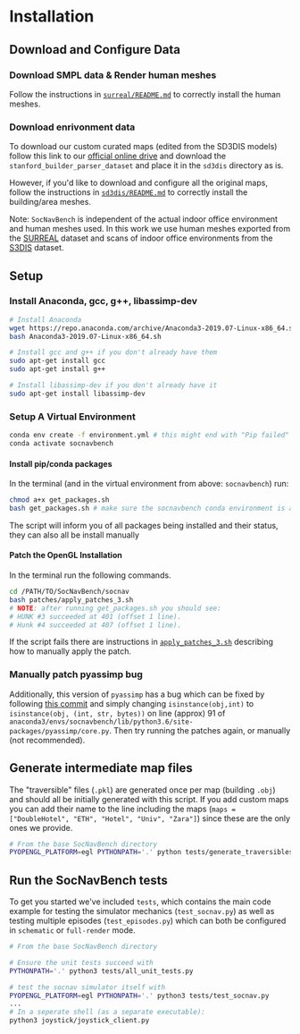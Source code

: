 # Installation

## Download and Configure Data

### Download SMPL data & Render human meshes
Follow the instructions in [`surreal/README.md`](surreal/README.md) to correctly install the human meshes.

### Download enrivonment data
To download our custom curated maps (edited from the SD3DIS models) follow this link to our [official online drive](https://drive.google.com/drive/folders/1LAySlmE9dwrTghnL3Y5gE62K5cDJkPm1?usp=sharing) and download the `stanford_builder_parser_dataset` and place it in the `sd3dis` directory as is. 

However, if you'd like to download and configure all the original maps, follow the instructions in [`sd3dis/README.md`](sd3dis/README.md) to correctly install the building/area meshes. 

Note: `SocNavBench` is independent of the actual indoor office environment and human meshes used. In this work we use human meshes exported from the [SURREAL](https://www.di.ens.fr/willow/research/surreal/data/) dataset and scans of indoor office environments from the [S3DIS](http://buildingparser.stanford.edu/dataset.html) dataset.

## Setup
### Install Anaconda, gcc, g++, libassimp-dev
```bash
# Install Anaconda
wget https://repo.anaconda.com/archive/Anaconda3-2019.07-Linux-x86_64.sh
bash Anaconda3-2019.07-Linux-x86_64.sh

# Install gcc and g++ if you don't already have them
sudo apt-get install gcc
sudo apt-get install g++

# Install libassimp-dev if you don't already have it
sudo apt-get install libassimp-dev
```

### Setup A Virtual Environment
```bash
conda env create -f environment.yml # this might end with "Pip failed" which is fine
conda activate socnavbench
```

#### Install pip/conda packages
In the terminal (and in the virtual environment from above: `socnavbench`) run:
```bash
chmod a+x get_packages.sh
bash get_packages.sh # make sure the socnavbench conda environment is active!
```
The script will inform you of all packages being installed and their status, they can also all be install manually


#### Patch the OpenGL Installation
In the terminal run the following commands.
```bash
cd /PATH/TO/SocNavBench/socnav
bash patches/apply_patches_3.sh
# NOTE: after running get_packages.sh you should see:
# HUNK #3 succeeded at 401 (offset 1 line).
# Hunk #4 succeeded at 407 (offset 1 line).
```
If the script fails there are instructions in [`apply_patches_3.sh`](socnav/patches/apply_patches_3.sh) describing how to manually apply the patch. 

### Manually patch pyassimp bug
Additionally, this version of `pyassimp` has a bug which can be fixed by following [this commit](https://github.com/assimp/assimp/commit/b6d3cbcb61f4cc4c42678d5f183351f95c97c8d4) and simply changing `isinstance(obj,int)` to `isinstance(obj, (int, str, bytes))` on line (approx) 91 of `anaconda3/envs/socnavbench/lib/python3.6/site-packages/pyassimp/core.py`. Then try running the patches again, or manually (not recommended).


## Generate intermediate map files
The "traversible" files (`.pkl`) are generated once per map (building `.obj`) and should all be initially generated with this script. If you add custom maps you can add their name to the line including the maps (`maps = ["DoubleHotel", "ETH", "Hotel", "Univ", "Zara"]`) since these are the only ones we provide. 
```bash
# From the base SocNavBench directory
PYOPENGL_PLATFORM=egl PYTHONPATH='.' python tests/generate_traversibles.py
```
## Run the SocNavBench tests
To get you started we've included `tests`, which contains the main code example for testing the simulator mechanics (`test_socnav.py`) as well as testing multiple episodes (`test_episodes.py`) which can both be configured in `schematic` or `full-render` mode.

```bash
# From the base SocNavBench directory

# Ensure the unit tests succeed with 
PYTHONPATH='.' python3 tests/all_unit_tests.py 

# test the socnav simulator itself with 
PYOPENGL_PLATFORM=egl PYTHONPATH='.' python3 tests/test_socnav.py
...
# In a seperate shell (as a separate executable):
python3 joystick/joystick_client.py
```
